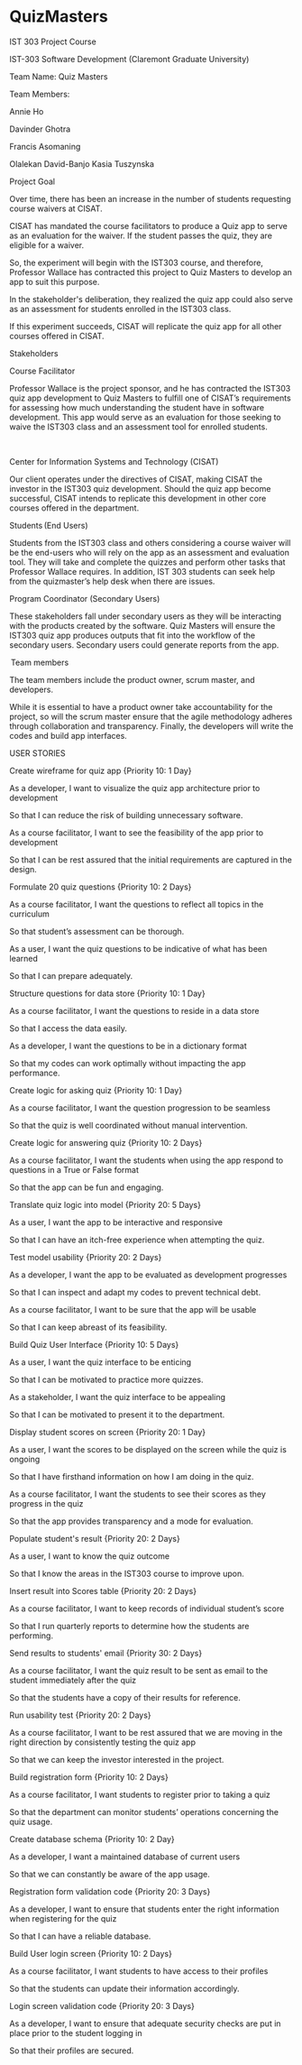 # QuizMasters
IST 303 Project
Course

IST-303 Software Development (Claremont Graduate University)

Team Name: Quiz Masters

Team Members:

Annie Ho

Davinder Ghotra

Francis Asomaning

Olalekan David-Banjo
Kasia Tuszynska





Project Goal

Over time, there has been an increase in the number of students requesting course waivers at CISAT.

CISAT has mandated the course facilitators to produce a Quiz app to serve as an evaluation for the waiver. If the student passes the quiz, they are eligible for a waiver.

So, the experiment will begin with the IST303 course, and therefore, Professor Wallace has contracted this project to Quiz Masters to develop an app to suit this purpose.

In the stakeholder's deliberation, they realized the quiz app could also serve as an assessment for students enrolled in the IST303 class.

If this experiment succeeds, CISAT will replicate the quiz app for all other courses offered in CISAT.











Stakeholders 



Course Facilitator   

Professor Wallace is the project sponsor, and he has contracted the IST303 quiz app development to Quiz Masters to fulfill one of CISAT’s requirements for assessing how much understanding the student have in software development. This app would serve as an evaluation for those seeking to waive the IST303 class and an assessment tool for enrolled students.

 

 Center for Information Systems and Technology (CISAT)

Our client operates under the directives of CISAT, making CISAT the investor in the IST303 quiz development. Should the quiz app become successful, CISAT intends to replicate this development in other core courses offered in the department.



Students (End Users)

Students from the IST303 class and others considering a course waiver will be the end-users who will rely on the app as an assessment and evaluation tool. They will take and complete the quizzes and perform other tasks that Professor Wallace requires. In addition, IST 303 students can seek help from the quizmaster’s help desk when there are issues.



Program Coordinator (Secondary Users)

These stakeholders fall under secondary users as they will be interacting with the products created by the software. Quiz Masters will ensure the IST303 quiz app produces outputs that fit into the workflow of the secondary users. Secondary users could generate reports from the app.







 Team members 



The team members include the product owner, scrum master, and developers.

While it is essential to have a product owner take accountability for the project, so will the scrum master ensure that the agile methodology adheres through collaboration and transparency. Finally, the developers will write the codes and build app interfaces.



USER STORIES

Create wireframe for quiz app {Priority 10: 1 Day}

As a developer, I want to visualize the quiz app architecture prior to development

So that I can reduce the risk of building unnecessary software.



As a course facilitator, I want to see the feasibility of the app prior to development

So that I can be rest assured that the initial requirements are captured in the design.

Formulate 20 quiz questions {Priority 10: 2 Days}

As a course facilitator, I want the questions to reflect all topics in the curriculum

So that student’s assessment can be thorough.



As a user, I want the quiz questions to be indicative of what has been learned

So that I can prepare adequately.

Structure questions for data store {Priority 10: 1 Day}

As a course facilitator, I want the questions to reside in a data store

So that I access the data easily.



As a developer, I want the questions to be in a dictionary format

So that my codes can work optimally without impacting the app performance.

Create logic for asking quiz {Priority 10: 1 Day}

As a course facilitator, I want the question progression to be seamless

So that the quiz is well coordinated without manual intervention.

Create logic for answering quiz {Priority 10: 2 Days}

As a course facilitator, I want the students when using the app respond to questions in a True or False format

So that the app can be fun and engaging.

Translate quiz logic into model {Priority 20: 5 Days}

As a user, I want the app to be interactive and responsive

So that I can have an itch-free experience when attempting the quiz.

Test model usability {Priority 20: 2 Days}

As a developer, I want the app to be evaluated as development progresses

So that I can inspect and adapt my codes to prevent technical debt.



As a course facilitator, I want to be sure that the app will be usable

So that I can keep abreast of its feasibility.

Build Quiz User Interface {Priority 10: 5 Days}

As a user, I want the quiz interface to be enticing

So that I can be motivated to practice more quizzes.



As a stakeholder, I want the quiz interface to be appealing

So that I can be motivated to present it to the department.

Display student scores on screen {Priority 20: 1 Day}

As a user, I want the scores to be displayed on the screen while the quiz is ongoing

So that I have firsthand information on how I am doing in the quiz.



As a course facilitator, I want the students to see their scores as they progress in the quiz

So that the app provides transparency and a mode for evaluation.

Populate student's result {Priority 20: 2 Days}

As a user, I want to know the quiz outcome

So that I know the areas in the IST303 course to improve upon.



Insert result into Scores table {Priority 20: 2 Days}

As a course facilitator, I want to keep records of individual student’s score

So that I run quarterly reports to determine how the students are performing.

Send results to students' email {Priority 30: 2 Days}

As a course facilitator, I want the quiz result to be sent as email to the student immediately after the quiz

So that the students have a copy of their results for reference.

Run usability test {Priority 20: 2 Days}

As a course facilitator, I want to be rest assured that we are moving in the right direction by consistently testing the quiz app

So that we can keep the investor interested in the project.



Build registration form {Priority 10: 2 Days}

 As a course facilitator, I want students to register prior to taking a quiz

So that the department can monitor students’ operations concerning the quiz usage.

Create database schema {Priority 10: 2 Day}

 As a developer, I want a maintained database of current users

So that we can constantly be aware of the app usage.



Registration form validation code {Priority 20: 3 Days}

 As a developer, I want to ensure that students enter the right information when registering for the quiz

So that I can have a reliable database.

Build User login screen {Priority 10: 2 Days}

As a course facilitator, I want students to have access to their profiles

So that the students can update their information accordingly.

Login screen validation code {Priority 20: 3 Days}

As a developer, I want to ensure that adequate security checks are put in place prior to the student logging in

So that their profiles are secured. 
